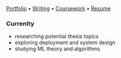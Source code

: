 [Portfolio](https://diegotoribio.com/portfolio/) • [Writing](https://diegotoribio.com/writing/) • [Coursework](https://github.com/toribiodiego/coursework) • [Resume](#) 

### Currenlty
- researching potential thesis topics
- exploring deployment and system design
- studying ML theory and algorithms
